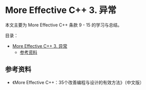 # More Effective C++ 3. 异常

本文主要为 More Effective C++ 条款 9 - 15 的学习与总结。

目录：

- [More Effective C++ 3. 异常](#more-effective-c-3-异常)
  - [参考资料](#参考资料)

## 参考资料

* 《More Effective C++：35个改善编程与设计的有效方法》（中文版）
